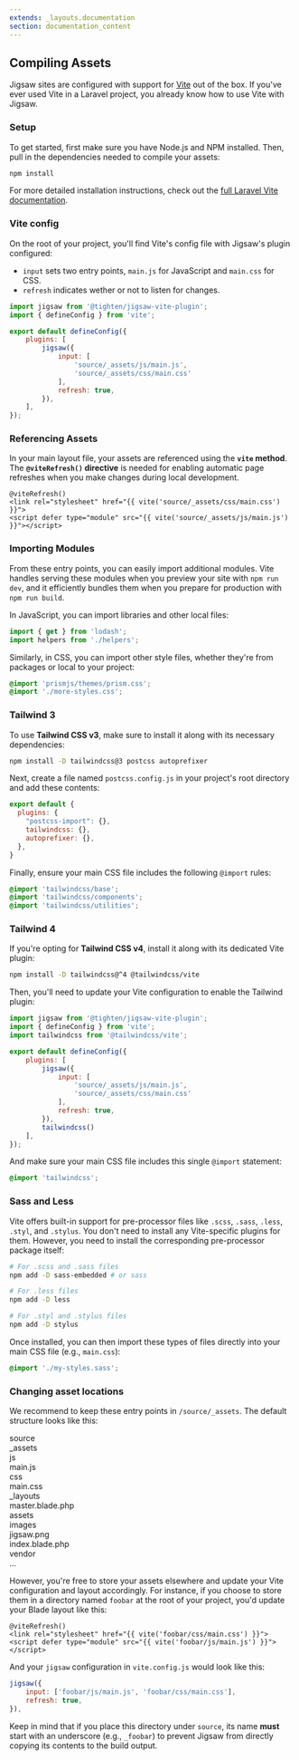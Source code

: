 ```yaml
---
extends: _layouts.documentation
section: documentation_content
---
```


## Compiling Assets

Jigsaw sites are configured with support for [Vite](https://vite.dev/) out of the box. If you've ever used Vite in a Laravel project, you already know how to use Vite with Jigsaw.

### Setup

To get started, first make sure you have Node.js and NPM installed. Then, pull in the dependencies needed to compile your assets:

```bash
npm install
```

For more detailed installation instructions, check out the [full Laravel Vite documentation](https://laravel.com/docs/vite).

### Vite config

On the root of your project, you'll find Vite's config file with Jigsaw's plugin configured:

- `input` sets two entry points, `main.js` for JavaScript and `main.css` for CSS.
- `refresh` indicates wether or not to listen for changes.

```js
import jigsaw from '@tighten/jigsaw-vite-plugin';
import { defineConfig } from 'vite';

export default defineConfig({
    plugins: [
        jigsaw({
            input: [
                'source/_assets/js/main.js',
                'source/_assets/css/main.css'
            ],
            refresh: true,
        }),
    ],
});
```

### Referencing Assets

In your main layout file, your assets are referenced using the **`vite` method**. The **`@viteRefresh()` directive** is needed for enabling automatic page refreshes when you make changes during local development.

```blade
@viteRefresh()
<link rel="stylesheet" href="{{ vite('source/_assets/css/main.css') }}">
<script defer type="module" src="{{ vite('source/_assets/js/main.js') }}"></script>
```

### Importing Modules

From these entry points, you can easily import additional modules. Vite handles serving these modules when you preview your site with `npm run dev`, and it efficiently bundles them when you prepare for production with `npm run build`.

In JavaScript, you can import libraries and other local files:

```js
import { get } from 'lodash';
import helpers from './helpers';
```

Similarly, in CSS, you can import other style files, whether they're from packages or local to your project:

```css
@import 'prismjs/themes/prism.css';
@import './more-styles.css';
```

### Tailwind 3

To use **Tailwind CSS v3**, make sure to install it along with its necessary dependencies:

```sh
npm install -D tailwindcss@3 postcss autoprefixer
```

Next, create a file named `postcss.config.js` in your project's root directory and add these contents:

```js
export default {
  plugins: {
    "postcss-import": {},
    tailwindcss: {},
    autoprefixer: {},
  },
}
```

Finally, ensure your main CSS file includes the following `@import` rules:

```css
@import 'tailwindcss/base';
@import 'tailwindcss/components';
@import 'tailwindcss/utilities';
```

### Tailwind 4

If you're opting for **Tailwind CSS v4**, install it along with its dedicated Vite plugin:

```sh
npm install -D tailwindcss@^4 @tailwindcss/vite
```

Then, you'll need to update your Vite configuration to enable the Tailwind plugin:

```js
import jigsaw from '@tighten/jigsaw-vite-plugin';
import { defineConfig } from 'vite';
import tailwindcss from '@tailwindcss/vite';

export default defineConfig({
    plugins: [
        jigsaw({
            input: [
                'source/_assets/js/main.js',
                'source/_assets/css/main.css'
            ],
            refresh: true,
        }),
        tailwindcss()
    ],
});
```

And make sure your main CSS file includes this single `@import` statement:

```css
@import 'tailwindcss';
```

### Sass and Less

Vite offers built-in support for pre-processor files like `.scss`, `.sass`, `.less`, `.styl`, and `.stylus`. You don't need to install any Vite-specific plugins for them. However, you need to install the corresponding pre-processor package itself:

```sh
# For .scss and .sass files
npm add -D sass-embedded # or sass

# For .less files
npm add -D less

# For .styl and .stylus files
npm add -D stylus
```

Once installed, you can then import these types of files directly into your main CSS file (e.g., `main.css`):

```css
@import './my-styles.sass';
```

### Changing asset locations

We recommend to keep these entry points in `/source/_assets`. The default structure looks like this:

<div class="files">
    <div class="folder folder--open">source
        <div class="folder folder--open focus">_assets
            <div class="folder folder--open">js
                <div class="file">main.js</div>
            </div>
            <div class="folder folder--open">css
                <div class="file">main.css</div>
            </div>
        </div>
        <div class="folder folder--open">_layouts
            <div class="file">master.blade.php</div>
        </div>
        <div class="folder folder--open">assets
            <div class="folder folder--open">images
                <div class="file">jigsaw.png</div>
            </div>
        </div>
        <div class="file">index.blade.php</div>
    </div>
    <div class="folder">vendor</div>
    <div class="ellipsis">...</div>
</div>

However, you're free to store your assets elsewhere and update your Vite configuration and layout accordingly. For instance, if you choose to store them in a directory named `foobar` at the root of your project, you'd update your Blade layout like this:

```blade
@viteRefresh()
<link rel="stylesheet" href="{{ vite('foobar/css/main.css') }}">
<script defer type="module" src="{{ vite('foobar/js/main.js') }}"></script>
```

And your `jigsaw` configuration in `vite.config.js` would look like this:

```js
jigsaw({
    input: ['foobar/js/main.js', 'foobar/css/main.css'],
    refresh: true,
}),
```

Keep in mind that if you place this directory under `source`, its name **must** start with an underscore (e.g., `_foobar`) to prevent Jigsaw from directly copying its contents to the build output.
